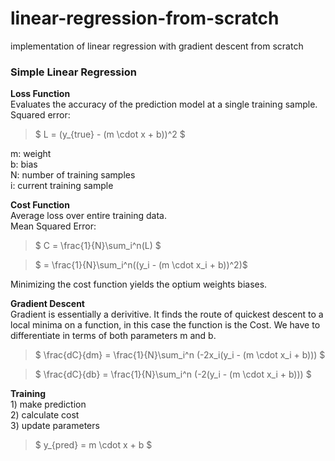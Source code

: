 # linear-regression-from-scratch
implementation of linear regression with gradient descent from scratch

### Simple Linear Regression



**Loss Function**
<br>Evaluates the accuracy of the prediction model at a single training sample. 
<br>Squared error:
>$ L = (y_{true} - (m \cdot x + b))^2 $

m: weight
<br>b: bias
<br>N: number of training samples
<br>i: current training sample

**Cost Function**
<br>Average loss over entire training data.
<br>Mean Squared Error:
>$ C = \frac{1}{N}\sum_i^n(L) $  

>$ = \frac{1}{N}\sum_i^n((y_i - (m \cdot x_i + b))^2)$

Minimizing the cost function yields the optium weights biases.


**Gradient Descent**
<br>Gradient is essentially a derivitive. It finds the route of quickest descent to a local minima on a function, in this case the function is the Cost. We have to differentiate in terms of both parameters m and b.

>$ \frac{dC}{dm} = \frac{1}{N}\sum_i^n (-2x_i(y_i - (m \cdot x_i + b))) $

>$ \frac{dC}{db} = \frac{1}{N}\sum_i^n (-2(y_i - (m \cdot x_i + b))) $


**Training**
<br>1) make prediction
<br>2) calculate cost
<br>3) update parameters

>$ y_{pred} = m \cdot x + b $
